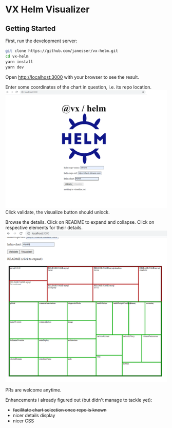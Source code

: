 # VX Helm Visualizer

## Getting Started

First, run the development server:

```bash
git clone https://github.com/janesser/vx-helm.git
cd vx-helm
yarn install
yarn dev
```

Open [http://localhost:3000](http://localhost:3000) with your browser to see the result.

Enter some coordinates of the chart in question, i.e. its repo location.
![](public/screenshot1.png)
Click validate, the visualize button should unlock.

Browse the details. Click on README to expand and collapse. Click on respective elements for their details.
![](public/screenshot2.png)

PRs are welcome anytime.

Enhancements i already figured out (but didn't manage to tackle yet):
- ~~facilitate chart selection once repo is known~~
- nicer details display
- nicer CSS